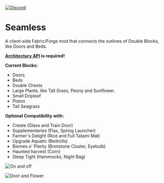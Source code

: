 [![Discord](https://i.imgur.com/JiW4MLF.png)](https://discord.gg/PJCXjSJnu2)

# Seamless

A client-side Fabric/Forge mod that connects the outlines of Double Blocks, like Doors and Beds.

**[Architectury API](https://modrinth.com/mod/architectury-api/versions)  is required!**

**Current Blocks:**

- Doors  
- Beds  
- Double Chests
- Large Plants, like Tall Grass, Peony and Sunflower.  
- Small Dripleaf  
- Piston
- Tall Seagrass

**Optional Compatibility with:**

- Create (Glass and Train Door)
- Supplementaries (Flax, Spring Launcher)
- Farmer's Delight (Rice and Full Tatami Mat)
- Upgrade Aquatic (Bedrolls)
- Biomes o' Plenty (Brimstone Cluster, Eyebulb)
- Haunted harvest (Corn)
- Sleep Tight (Hammocks, Night Bag)


![On and off](https://imgur.com/DosLg8Z.png)

![Door and Flower](https://imgur.com/jT5kg38.png)